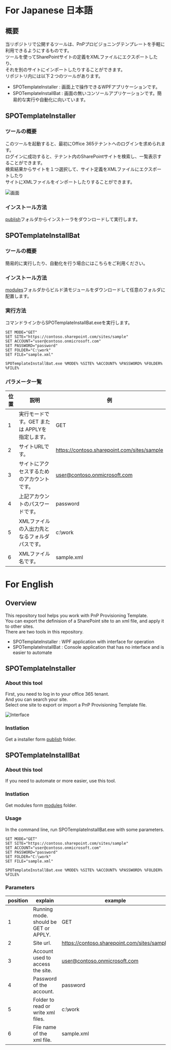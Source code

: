 # For Japanese 日本語

## 概要
当リポジトリで公開するツールは、PnPプロビジョニングテンプレートを手軽に利用できるようにするものです。  
ツールを使ってSharePointサイトの定義をXMLファイルにエクスポートしたり、  
それを別のサイトにインポートしたりすることができます。  
リポジトリ内には以下２つのツールがあります。
  - SPOTemplateInstaller : 画面上で操作できるWPFアプリケーションです。
  - SPOTemplateInstallBat : 画面の無いコンソールアプリケーションです。簡易的な実行や自動化に向いています。

## SPOTemplateInstaller

### ツールの概要

このツールを起動すると、最初にOffice 365テナントへのログインを求められます。  
ログインに成功すると、テナント内のSharePointサイトを検索し、一覧表示することができます。  
検索結果からサイトを１つ選択して、サイト定義をXMLファイルにエクスポートしたり  
サイトにXMLファイルをインポートしたりすることができます。  
  
![画面](https://cdn-ak.f.st-hatena.com/images/fotolife/m/micknabewata/20190217/20190217174310.png)
  
### インストール方法

[publish](https://github.com/MickNabewata/SPOTemplateInstaller/tree/master/SPOTemplateInstaller/Publish)フォルダからインストーラをダウンロードして実行します。

## SPOTemplateInstallBat

### ツールの概要

簡易的に実行したり、自動化を行う場合にはこちらをご利用ください。  

### インストール方法

[modules](https://github.com/MickNabewata/SPOTemplateInstaller/tree/master/SPOTemplateInstallBat/modules)フォルダからビルド済モジュールをダウンロードして任意のフォルダに配置します。

### 実行方法

コマンドラインからSPOTemplateInstallBat.exeを実行します。
  
    SET MODE="GET"
    SET SITE="https://contoso.sharepoint.com/sites/sample"
    SET ACCOUNT="user@contoso.onmicrosoft.com"
    SET PASSWORD="password"
    SET FOLDER="C:\work"
    SET FILE="sample.xml"
    
    SPOTemplateInstallBat.exe %MODE% %SITE% %ACCOUNT% %PASSWORD% %FOLDER% %FILE%

### パラメータ一覧

| 位置 | 説明 | 例 |
----|---- | ----
| 1 | 実行モードです。GET または APPLYを指定します。 | GET |
| 2 | サイトURLです。 | https://contoso.sharepoint.com/sites/sample |
| 3 | サイトにアクセスするためのアカウントです。 | user@contoso.onmicrosoft.com |
| 4 | 上記アカウントのパスワードです。 | password |
| 5 | XMLファイルの入出力先となるフォルダパスです。 | c:\work |
| 6 | XMLファイル名です。 | sample.xml |

# For English

## Overview
This repository tool helps you work with PnP Provisioning Template.  
You can export the definision of a SharePoint site to an xml file, and apply it to other sites.  
There are two tools in this repository.
 - SPOTemplateInstaller : WPF application with interface for operation
 - SPOTemplateInstallBat : Console application that has no interface and is easier to automate

## SPOTemplateInstaller

### About this tool

First, you need to log in to your office 365 tenant.  
And you can search your site.  
Select one site to export or import a PnP Provisioning Template file.  
  
![Interface](https://cdn-ak.f.st-hatena.com/images/fotolife/m/micknabewata/20190217/20190217174310.png)
  
### Instlation

Get a installer form [publish](https://github.com/MickNabewata/SPOTemplateInstaller/tree/master/SPOTemplateInstaller/Publish) folder.

## SPOTemplateInstallBat

### About this tool

If you need to automate or more easier, use this tool.  

### Instlation

Get modules form [modules](https://github.com/MickNabewata/SPOTemplateInstaller/tree/master/SPOTemplateInstallBat/modules) folder.

### Usage

In the command line, run SPOTemplateInstallBat.exe with some parameters.  
  
    SET MODE="GET"
    SET SITE="https://contoso.sharepoint.com/sites/sample"
    SET ACCOUNT="user@contoso.onmicrosoft.com"
    SET PASSWORD="password"
    SET FOLDER="C:\work"
    SET FILE="sample.xml"
    
    SPOTemplateInstallBat.exe %MODE% %SITE% %ACCOUNT% %PASSWORD% %FOLDER% %FILE%

### Parameters

| position | explain | example |
----|---- | ----
| 1 | Running mode. should be GET or APPLY. | GET |
| 2 | Site url. | https://contoso.sharepoint.com/sites/sample |
| 3 | Account used to access the site. | user@contoso.onmicrosoft.com |
| 4 | Password of the account. | password |
| 5 | Folder to read or write xml files. | c:\work |
| 6 | File name of the xml file. | sample.xml |
